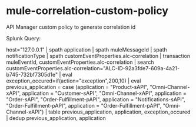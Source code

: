 # mule-correlation-custom-policy
API Manager custom policy to generate correlation id

Splunk Query:

host="127.0.0.1" | spath application | spath muleMessageId | spath notificationType | spath customEventProperties.alc-correlation | transaction muleEventId, customEventProperties.alc-correlation | search customEventProperties.alc-correlation="ALC-ID-92a3fde7-609a-4a21-b745-732bf7305d1e" | eval exception_occured=if(action="exception",200,10) | eval previous_application = case (application = "Product-sAPI", "Omni-Channel-xAPI", application = "Customer-sAPI", "Omni-Channel-xAPI", application = "Order-sAPI", "Order-Fulfillment-pAPI", application = "Notifications-sAPI", "Order-Fulfillment-pAPI", application = "Order-Fulfillment-pAPI", "Omni-Channel-xAPI") | table previous_application, application, exception_occured | dedup previous_application, application
